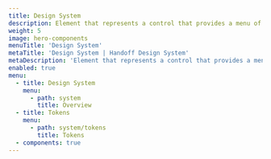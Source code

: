 ```yaml
---
title: Design System
description: Element that represents a control that provides a menu of options, collection of UI components used.
weight: 5
image: hero-components
menuTitle: 'Design System'
metaTitle: 'Design System | Handoff Design System'
metaDescription: 'Element that represents a control that provides a menu of options, collection of UI components used.'
enabled: true
menu:
  - title: Design System
    menu:
      - path: system
        title: Overview
  - title: Tokens
    menu:
      - path: system/tokens
        title: Tokens
  - components: true
---
```

